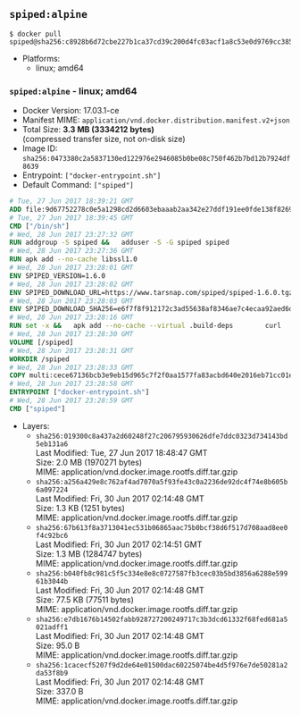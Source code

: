 ## `spiped:alpine`

```console
$ docker pull spiped@sha256:c8928b6d72cbe227b1ca37cd39c200d4fc03acf1a8c53e0d9769cc385c23043f
```

-	Platforms:
	-	linux; amd64

### `spiped:alpine` - linux; amd64

-	Docker Version: 17.03.1-ce
-	Manifest MIME: `application/vnd.docker.distribution.manifest.v2+json`
-	Total Size: **3.3 MB (3334212 bytes)**  
	(compressed transfer size, not on-disk size)
-	Image ID: `sha256:0473380c2a5837130ed122976e2946085b0be08c750f462b7bd12b7924df8639`
-	Entrypoint: `["docker-entrypoint.sh"]`
-	Default Command: `["spiped"]`

```dockerfile
# Tue, 27 Jun 2017 18:39:21 GMT
ADD file:9d67752278c0e5a1298cd2d6603ebaaab2aa342e27ddf191ee0fde138f82698c in / 
# Tue, 27 Jun 2017 18:39:45 GMT
CMD ["/bin/sh"]
# Wed, 28 Jun 2017 23:27:32 GMT
RUN addgroup -S spiped &&	adduser -S -G spiped spiped
# Wed, 28 Jun 2017 23:27:36 GMT
RUN apk add --no-cache libssl1.0
# Wed, 28 Jun 2017 23:28:01 GMT
ENV SPIPED_VERSION=1.6.0
# Wed, 28 Jun 2017 23:28:02 GMT
ENV SPIPED_DOWNLOAD_URL=https://www.tarsnap.com/spiped/spiped-1.6.0.tgz
# Wed, 28 Jun 2017 23:28:03 GMT
ENV SPIPED_DOWNLOAD_SHA256=e6f7f8f912172c3ad55638af8346ae7c4ecaa92aed6d3fb60f2bda4359cba1e4
# Wed, 28 Jun 2017 23:28:16 GMT
RUN set -x &&	apk add --no-cache --virtual .build-deps 		curl 		gcc 		make 		musl-dev 		openssl-dev 		tar &&	curl -fsSL "$SPIPED_DOWNLOAD_URL" -o spiped.tar.gz &&	echo "$SPIPED_DOWNLOAD_SHA256 *spiped.tar.gz" |sha256sum -c - &&	mkdir -p /usr/local/src/spiped &&	tar xzf "spiped.tar.gz" -C /usr/local/src/spiped --strip-components=1 &&	rm "spiped.tar.gz" &&	CC=gcc make -C /usr/local/src/spiped &&	make -C /usr/local/src/spiped install &&	rm -rf /usr/local/src/spiped &&	apk del .build-deps
# Wed, 28 Jun 2017 23:28:30 GMT
VOLUME [/spiped]
# Wed, 28 Jun 2017 23:28:31 GMT
WORKDIR /spiped
# Wed, 28 Jun 2017 23:28:33 GMT
COPY multi:cece67136bcb3e9eb15d965c7f2f0aa1577fa83acbd640e2016eb71cc01e0cfa in /usr/local/bin/ 
# Wed, 28 Jun 2017 23:28:58 GMT
ENTRYPOINT ["docker-entrypoint.sh"]
# Wed, 28 Jun 2017 23:28:59 GMT
CMD ["spiped"]
```

-	Layers:
	-	`sha256:019300c8a437a2d60248f27c206795930626dfe7ddc0323d734143bd5eb131a6`  
		Last Modified: Tue, 27 Jun 2017 18:48:47 GMT  
		Size: 2.0 MB (1970271 bytes)  
		MIME: application/vnd.docker.image.rootfs.diff.tar.gzip
	-	`sha256:a256a429e8c762af4ad7070a5f93fe43c0a2236de92dc4f74e8b605b6a097224`  
		Last Modified: Fri, 30 Jun 2017 02:14:48 GMT  
		Size: 1.3 KB (1251 bytes)  
		MIME: application/vnd.docker.image.rootfs.diff.tar.gzip
	-	`sha256:67b613f8a3713041ec531b06865aac75b0bcf38d6f517d708aad8ee0f4c92bc6`  
		Last Modified: Fri, 30 Jun 2017 02:14:51 GMT  
		Size: 1.3 MB (1284747 bytes)  
		MIME: application/vnd.docker.image.rootfs.diff.tar.gzip
	-	`sha256:b040fb8c981c5f5c334e8e8c0727587fb3cec03b5bd3856a6288e59961b3044b`  
		Last Modified: Fri, 30 Jun 2017 02:14:48 GMT  
		Size: 77.5 KB (77511 bytes)  
		MIME: application/vnd.docker.image.rootfs.diff.tar.gzip
	-	`sha256:e7db1676b14502fabb928727200249717c3b3dcd61332f68fed681a5021adff1`  
		Last Modified: Fri, 30 Jun 2017 02:14:48 GMT  
		Size: 95.0 B  
		MIME: application/vnd.docker.image.rootfs.diff.tar.gzip
	-	`sha256:1cacecf5207f9d2de64e01500dac60225074be4d5f976e7de50281a2da53f8b9`  
		Last Modified: Fri, 30 Jun 2017 02:14:48 GMT  
		Size: 337.0 B  
		MIME: application/vnd.docker.image.rootfs.diff.tar.gzip
